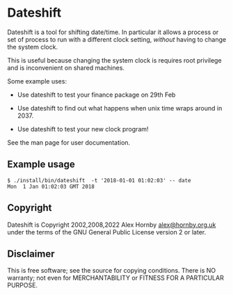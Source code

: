 # Dateshift

Dateshift is a tool for shifting date/time. In particular it allows a
process or set of process to run with a different clock setting,
_without_ having to change the system clock.

This is useful because changing the system clock is requires root
privilege and is inconvenient on shared machines.

Some example uses:

* Use dateshift to test your finance package on 29th Feb

* Use dateshift to find out what happens when unix time wraps around in 2037.

* Use dateshift to test your new clock program!

See the man page for user documentation.

## Example usage

```shell
$ ./install/bin/dateshift  -t '2018-01-01 01:02:03' -- date
Mon  1 Jan 01:02:03 GMT 2018
```

## Copyright

Dateshift is Copyright 2002,2008,2022 Alex Hornby <alex@hornby.org.uk> under
the terms of the GNU General Public License version 2 or later.

## Disclaimer

This is free software; see the source for copying conditions.  There is NO
warranty; not even for MERCHANTABILITY or FITNESS FOR A PARTICULAR PURPOSE.
